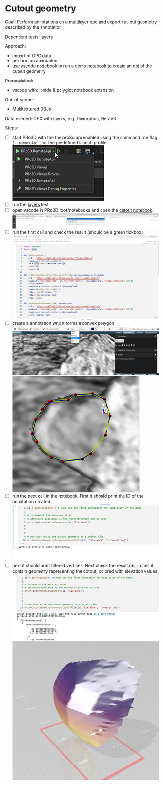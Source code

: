 # Cutout geometry

Goal: Perform annotations on a [multilayer](../Feature-Multitexture.md) opc and export cut-out geometry described by the annotation.

Dependent tests: [layers](./layers.md)

Approach:
 - import of OPC data
 - perform an annotation
 - use vscode nodebook to run a demo [notebook](../../notebooks/CutoutDemo.ipynb) to create an obj of the cutout geometry

Prerequisited:
 - vscode with: ionide & polyglot notebook extension

Out-of-scope:
 - Multitextured OBJs

Data needed: OPC with layers, e.g. Dimorphos, HeraV3.

Steps:
 - [ ] start PRo3D with the the pro3d api enabled using the command line flag (`--remoteApi `) or the predefined launch profile
 ![](./images/cutout1.png)
 - [ ] run the [layers](./layers.md) test
 - [ ] open vscode in PRo3D root/notebooks and open the [cutout notebook](../../notebooks/CutoutDemo.ipynb).
 ![](./images/cutout2.png)
 - [ ] run the first cell and check the result (should be a green tickbox)
 ![](./images/cutout3.png)
 - [ ] create a annotation which forms a convex polygon
 ![](./images/cutout4.png)
 ![](./images/cutout5.png)
 - [ ] run the next cell in the notebook. First it should print the ID of the annotation created:
 ![](./images/cutout6.png)
 - [ ] next it should print filtered vertices. Next check the result.obj - does it contain geometry representing the cotout, colored with elevation values:
 ![](./images/cutout7.png)
 ![](./images/cutout8.png)